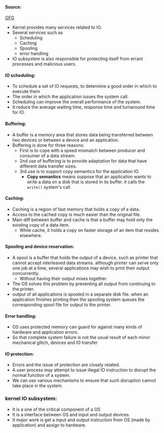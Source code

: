 #### Source:
[GFG](https://www.geeksforgeeks.org/kernel-i-o-subsystem-in-operating-system/)


* Kernel provides many services related to IO.
* Several services such as
	* Scheduling
	* Caching
	* Spooling
	* error handling
* IO subsystem is also responsible for protecting itself from errant processes and malicious users.


#### IO scheduling:

* To schedule a set of IO requests, to determine a good order in which to execute them
* The order in which the application issues the system call.
* Scheduling can improve the overall performance of the system.
* It reduce the average waiting time, response time and turnaround time for IO.


#### Buffering:

* A buffer is a memory area that stores data being transferred between two devices or between a device and an application.
* Buffering is done for three reasons:
	* First is to cope with a speed mismatch between producer and consumer of a data stream.
	* 2nd use of buffering is to provide adaptation for data that have different data transfer sizes.
	* 3rd use is to support copy semantics for the application IO.
		* **Copy semantics** means suppose that an application wants to write a data on a disk that is stored in its buffer. it calls the `write()` system's call.


#### Caching:

* Caching is a region of fast memory that holds a copy of a data.
* Access to the cached copy is much easier than the original file.
* Main diff between buffer and cache is that a buffer may hold only the existing copy of a data item.
	* While cache, it holds a copy on faster storage of an item that resides elsewhere.


#### Spooling and device reservation:

* A spool is a buffer that holds the output of a device, such as printer that cannot accept interleaved data streams.  although printer can serve only one job at a time, several applications may wish to print their output concurrently.
	* Without having their output mixes together.
* The OS solves this problem by preventing all output from continuing to the printer.
* output of all applications is spooled in a separate disk file. when an application finishes printing then the spooling system queues the corresponding spool file for output to the printer.

#### Error handling:

* OS uses protected memory can guard for against many kinds of hardware and application errors.
* So that complete system failure is not the usual result of each minor mechanical glitch, devices and IO transfer


#### IO protection:

* Errors and the issue of protection are closely related.
* A user process may attempt to issue illegal IO instruction to disrupt the normal function of a system.
* We can use various mechanisms to ensure that such disruption cannot take place in the system.


### kernel IO subsystem:

* It is a one of the critical component of a OS
* It is a interface between OS and input and output devices.
* It major work is get a input and output instruction from OS (made by application) and assign to hardware.